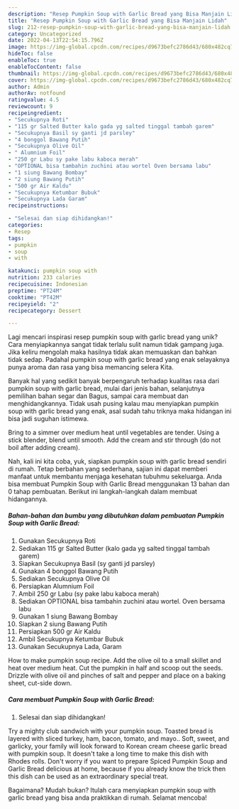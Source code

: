 ```yaml
---
description: "Resep Pumpkin Soup with Garlic Bread yang Bisa Manjain Lidah"
title: "Resep Pumpkin Soup with Garlic Bread yang Bisa Manjain Lidah"
slug: 212-resep-pumpkin-soup-with-garlic-bread-yang-bisa-manjain-lidah
category: Uncategorized
date: 2022-04-13T22:54:15.796Z
image: https://img-global.cpcdn.com/recipes/d9673befc2786d43/680x482cq70/pumpkin-soup-with-garlic-bread-foto-resep-utama.jpg
hideToc: false
enableToc: true
enableTocContent: false
thumbnail: https://img-global.cpcdn.com/recipes/d9673befc2786d43/680x482cq70/pumpkin-soup-with-garlic-bread-foto-resep-utama.jpg
cover: https://img-global.cpcdn.com/recipes/d9673befc2786d43/680x482cq70/pumpkin-soup-with-garlic-bread-foto-resep-utama.jpg
author: Admin
authorAv: notfound
ratingvalue: 4.5
reviewcount: 9
recipeingredient:
- "Secukupnya Roti"
- "115 gr Salted Butter kalo gada yg salted tinggal tambah garem"
- "Secukupnya Basil sy ganti jd parsley"
- "4 bonggol Bawang Putih"
- "Secukupnya Olive Oil"
- " Alumnium Foil"
- "250 gr Labu sy pake labu kaboca merah"
- "OPTIONAL bisa tambahin zuchini atau wortel Oven bersama labu"
- "1 siung Bawang Bombay"
- "2 siung Bawang Putih"
- "500 gr Air Kaldu"
- "Secukupnya Ketumbar Bubuk"
- "Secukupnya Lada Garam"
recipeinstructions:

- "Selesai dan siap dihidangkan!"
categories:
- Resep
tags:
- pumpkin
- soup
- with

katakunci: pumpkin soup with 
nutrition: 233 calories
recipecuisine: Indonesian
preptime: "PT24M"
cooktime: "PT42M"
recipeyield: "2"
recipecategory: Dessert

---
```





Lagi mencari inspirasi resep pumpkin soup with garlic bread yang unik? Cara menyiapkannya sangat tidak terlalu sulit namun tidak gampang juga. Jika keliru mengolah maka hasilnya tidak akan memuaskan dan bahkan tidak sedap. Padahal pumpkin soup with garlic bread yang enak selayaknya punya aroma dan rasa yang bisa memancing selera Kita.





Banyak hal yang sedikit banyak berpengaruh terhadap kualitas rasa dari pumpkin soup with garlic bread, mulai dari jenis bahan, selanjutnya pemilihan bahan segar dan Bagus, sampai cara membuat dan menghidangkannya. Tidak usah pusing kalau mau menyiapkan pumpkin soup with garlic bread yang enak,      asal sudah tahu triknya maka hidangan ini bisa jadi suguhan istimewa.














Bring to a simmer over medium heat until vegetables are tender. Using a stick blender, blend until smooth. Add the cream and stir through (do not boil after adding cream).






Nah, kali ini kita coba, yuk, siapkan pumpkin soup with garlic bread sendiri di rumah. Tetap berbahan yang sederhana, sajian ini dapat memberi manfaat untuk membantu menjaga kesehatan tubuhmu sekeluarga. Anda bisa membuat Pumpkin Soup with Garlic Bread menggunakan 13 bahan dan 0 tahap pembuatan. Berikut ini langkah-langkah dalam membuat hidangannya.

<!--inarticleads1-->

##### Bahan-bahan dan bumbu yang dibutuhkan dalam pembuatan Pumpkin Soup with Garlic Bread:

1. Gunakan Secukupnya Roti
1. Sediakan 115 gr Salted Butter (kalo gada yg salted tinggal tambah garem)
1. Siapkan Secukupnya Basil (sy ganti jd parsley)
1. Gunakan 4 bonggol Bawang Putih
1. Sediakan Secukupnya Olive Oil
1. Persiapkan  Alumnium Foil
1. Ambil 250 gr Labu (sy pake labu kaboca merah)
1. Sediakan OPTIONAL bisa tambahin zuchini atau wortel. Oven bersama labu
1. Gunakan 1 siung Bawang Bombay
1. Siapkan 2 siung Bawang Putih
1. Persiapkan 500 gr Air Kaldu
1. Ambil Secukupnya Ketumbar Bubuk
1. Gunakan Secukupnya Lada, Garam


How to make pumpkin soup recipe. Add the olive oil to a small skillet and heat over medium heat. Cut the pumpkin in half and scoop out the seeds. Drizzle with olive oil and pinches of salt and pepper and place on a baking sheet, cut-side down. 

<!--inarticleads2-->

##### Cara membuat Pumpkin Soup with Garlic Bread:


1. Selesai dan siap dihidangkan!

Try a mighty club sandwich with your pumpkin soup. Toasted bread is layered with sliced turkey, ham, bacon, tomato, and mayo.. Soft, sweet, and garlicky, your family will look forward to Korean cream cheese garlic bread with pumpkin soup. It doesn&#39;t take a long time to make this dish with Rhodes rolls. Don&#39;t worry if you want to prepare Spiced Pumpkin Soup and Garlic Bread delicious at home, because if you already know the trick then this dish can be used as an extraordinary special treat. 

Bagaimana? Mudah bukan? Itulah cara menyiapkan pumpkin soup with garlic bread yang bisa anda praktikkan di rumah. Selamat mencoba!
